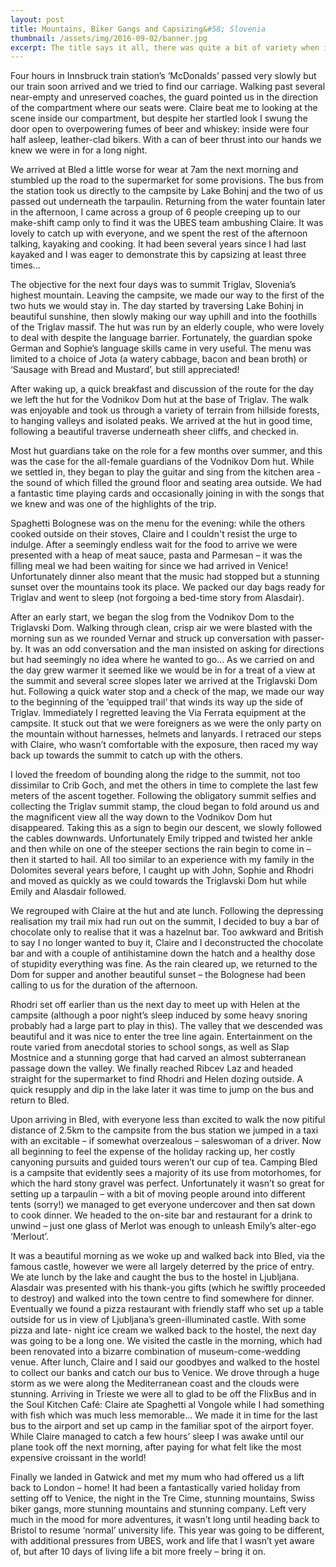 ```yaml
---
layout: post
title: Mountains, Biker Gangs and Capsizing&#58; Slovenia
thumbnail: /assets/img/2016-09-02/banner.jpg
excerpt: The title says it all, there was quite a bit of variety when it came to visiting the Dolomites and Slovenia by public transport alone.
---
```

Four hours in Innsbruck train station’s ‘McDonalds’ passed very slowly but our train soon arrived and we tried to find our carriage. Walking past several near-empty and unreserved coaches, the guard pointed us in the direction of the compartment where our seats were. Claire beat me to looking at the scene inside our compartment, but despite her startled look I swung the door open to overpowering fumes of beer and whiskey: inside were four half asleep, leather-clad bikers. With a can of beer thrust into our hands we knew we were in for a long night.

We arrived at Bled a little worse for wear at 7am the next morning and stumbled up the road to the supermarket for some provisions. The bus from the station took us directly to the campsite by Lake Bohinj and the two of us passed out underneath the tarpaulin. Returning from the water fountain later in the afternoon, I came across a group of 6 people creeping up to our make-shift camp only to find it was the UBES team ambushing Claire. It was lovely to catch up with everyone, and we spent the rest of the afternoon talking, kayaking and cooking. It had been several years since I had last kayaked and I was eager to demonstrate this by capsizing at least three times…

The objective for the next four days was to summit Triglav, Slovenia’s highest mountain. Leaving the campsite, we made our way to the first of the two huts we would stay in. The day started by traversing Lake Bohinj in beautiful sunshine, then slowly making our way uphill and into the foothills of the Triglav massif. The hut was run by an elderly couple, who were lovely to deal with despite the language barrier. Fortunately, the guardian spoke German and Sophie’s language skills came in very useful. The menu was limited to a choice of Jota (a watery cabbage, bacon and bean broth) or ‘Sausage with Bread and Mustard’, but still appreciated!

After waking up, a quick breakfast and discussion of the route for the day we left the hut for the Vodnikov Dom hut at the base of Triglav. The walk was enjoyable and took us through a variety of terrain from hillside forests, to hanging valleys and isolated peaks. We arrived at the hut in good time, following a beautiful traverse underneath sheer cliffs, and checked in.

Most hut guardians take on the role for a few months over summer, and this was the case for the all-female guardians of the Vodnikov Dom hut. While we settled in, they began to play the guitar and sing from the kitchen area - the sound of which filled the ground floor and seating area outside. We had a fantastic time playing cards and occasionally joining in with the songs that we knew and was one of the highlights of the trip.

Spaghetti Bolognese was on the menu for the evening: while the others cooked outside on their stoves, Claire and I couldn't resist the urge to indulge. After a seemingly endless wait for the food to arrive we were presented with a heap of meat sauce, pasta and Parmesan – it was the filling meal we had been waiting for since we had arrived in Venice! Unfortunately dinner also meant that the music had stopped but a stunning sunset over the mountains took its place. We packed our day bags ready for Triglav and went to sleep (not forgoing a bed-time story from Alasdair).

After an early start, we began the slog from the Vodnikov Dom to the Triglavski Dom. Walking through clean, crisp air we were blasted with the morning sun as we rounded Vernar and struck up conversation with passer-by. It was an odd conversation and the man insisted on asking for directions but had seemingly no idea where he wanted to go… As we carried on and the day grew warmer it seemed like we would be in for a treat of a view at the summit and several scree slopes later we arrived at the Triglavski Dom hut. Following a quick water stop and a check of the map, we made our way to the beginning of the ‘equipped trail’ that winds its way up the side of Triglav. Immediately I regretted leaving the Via Ferrata equipment at the campsite. It stuck out that we were foreigners as we were the only party on the mountain without harnesses, helmets and lanyards. I retraced our steps with Claire, who wasn’t comfortable with the exposure, then raced my way back up towards the summit to catch up with the others.

I loved the freedom of bounding along the ridge to the summit, not too dissimilar to Crib Goch, and met the others in time to complete the last few meters of the ascent together. Following the obligatory summit selfies and collecting the Triglav summit stamp, the cloud began to fold around us and the magnificent view all the way down to the Vodnikov Dom hut disappeared. Taking this as a sign to begin our descent, we slowly followed the cables downwards. Unfortunately Emily tripped and twisted her ankle and then while on one of the steeper sections the rain begin to come in – then it started to hail. All too similar to an experience with my family in the Dolomites several years before, I caught up with John, Sophie and Rhodri and moved as quickly as we could towards the Triglavski Dom hut while Emily and Alasdair followed.

We regrouped with Claire at the hut and ate lunch. Following the depressing realisation my trail mix had run out on the summit, I decided to buy a bar of chocolate only to realise that it was a hazelnut bar. Too awkward and British to say I no longer wanted to buy it, Claire and I deconstructed the chocolate bar and with a couple of antihistamine down the hatch and a healthy dose of stupidity everything was fine. As the rain cleared up, we returned to the Dom for supper and another beautiful sunset – the Bolognese had been calling to us for the duration of the afternoon.

Rhodri set off earlier than us the next day to meet up with Helen at the campsite (although a poor night’s sleep induced by some heavy snoring probably had a large part to play in this). The valley that we descended was beautiful and it was nice to enter the tree line again. Entertainment on the route varied from anecdotal stories to school songs, as well as Slap Mostnice and a stunning gorge that had carved an almost subterranean passage down the valley. We finally reached Ribcev Laz and headed straight for the supermarket to find Rhodri and Helen dozing outside. A quick resupply and dip in the lake later it was time to jump on the bus and return to Bled.

Upon arriving in Bled, with everyone less than excited to walk the now pitiful distance of 2.5km to the campsite from the bus station we jumped in a taxi with an excitable – if somewhat overzealous – saleswoman of a driver. Now all beginning to feel the expense of the holiday racking up, her costly canyoning pursuits and guided tours weren’t our cup of tea. Camping Bled is a campsite that evidently sees a majority of its use from motorhomes, for which the hard stony gravel was perfect. Unfortunately it wasn’t so great for setting up a tarpaulin – with a bit of moving people around into different tents (sorry!) we managed to get everyone undercover and then sat down to cook dinner. We headed to the on-site bar and restaurant for a drink to unwind – just one glass of Merlot was enough to unleash Emily’s alter-ego ‘Merlout’.

It was a beautiful morning as we woke up and walked back into Bled, via the famous castle, however we were all largely deterred by the price of entry. We ate lunch by the lake and caught the bus to the hostel in Ljubljana. Alasdair was presented with his thank-you gifts (which he swiftly proceeded to destroy) and walked into the town centre to find somewhere for dinner. Eventually we found a pizza restaurant with friendly staff who set up a table outside for us in view of Ljubljana’s green-illuminated castle. With some pizza and late- night ice cream we walked back to the hostel, the next day was going to be a long one. We visited the castle in the morning, which had been renovated into a bizarre combination of museum-come-wedding venue. After lunch, Claire and I said our goodbyes and walked to the hostel to collect our banks and catch our bus to Venice. We drove through a huge storm as we were along the Mediterranean coast and the clouds were stunning. Arriving in Trieste we were all to glad to be off the FlixBus and in the Soul Kitchen Café: Claire ate Spaghetti al Vongole while I had something with fish which was much less memorable… We made it in time for the last bus to the airport and set up camp in the familiar spot of the airport foyer. While Claire managed to catch a few hours’ sleep I was awake until our plane took off the next morning, after paying for what felt like the most expensive croissant in the world!

Finally we landed in Gatwick and met my mum who had offered us a lift back to London – home! It had been a fantastically varied holiday from setting off to Venice, the night in the Tre Cime, stunning mountains, Swiss biker gangs, more stunning mountains and stunning company. Left very much in the mood for more adventures, it wasn’t long until heading back to Bristol to resume ‘normal’ university life. This year was going to be different, with additional pressures from UBES, work and life that I wasn’t yet aware of, but after 10 days of living life a bit more freely – bring it on.
